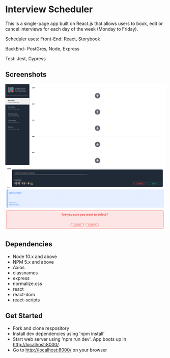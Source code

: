 # Interview Scheduler

This is a single-page app built on React.js that allows users to book, edit or cancel interviews for each day of the week (Monday to Friday).

Scheduler uses:
Front-End: React, Storybook

BackEnd- PostGres, Node, Express

Test: Jest, Cypress

## Screenshots

!["Scheduler-homepage"](https://github.com/Raghav0811/scheduler/blob/master/docs/Scheduler-homepage.png.png?raw=true)
!["Scheduler-create"](https://github.com/Raghav0811/scheduler/blob/master/docs/Scheduler-create.png?raw=true)
!["Schdeuler-confirmed"](https://github.com/Raghav0811/scheduler/blob/master/docs/Scheduler-confirmed.png?raw=true)
!["Scheduler-cancel_delete](https://github.com/Raghav0811/scheduler/blob/master/docs/Scheduler-delete/Scheduler-cancel_delete.png?raw=true)

## Dependencies

- Node 10.x and above
- NPM 5.x and above
- Axios
- classnames
- express
- normalize.css
- react
- react-dom
- react-scripts

## Get Started

- Fork and clone respository
- Install dev dependencies using 'npm install'
- Start web server using 'npm run dev'. App boots up in <http://localhost:8000/>.
- Go to <http://localhost:8000/> on your browser
